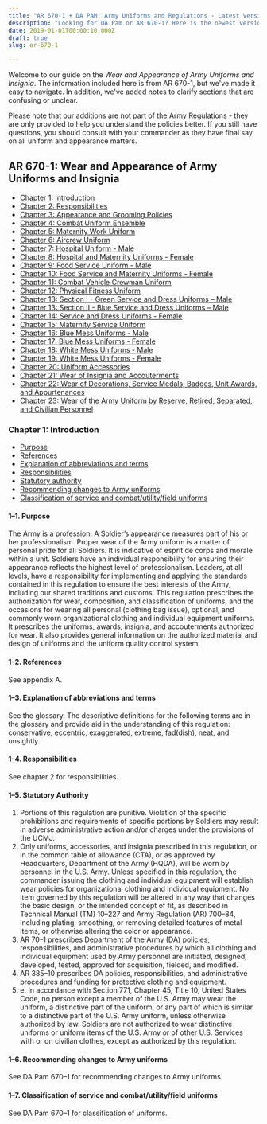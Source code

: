 ```yaml
---
title: "AR 670-1 + DA PAM: Army Uniforms and Regulations - Latest Version"
description: "Looking for DA Pam or AR 670-1? Here is the newest version of the Wear and Appearance of Army Uniforms and Insignia regulations - Easy to read on mobile."
date: 2019-01-01T00:00:10.000Z
draft: true
slug: ar-670-1

---
```


Welcome to our guide on the <em>Wear and Appearance of Army Uniforms and Insignia</em>. The information included here is from AR 670-1, but we've made it easy to navigate. In addition, we've added notes to clarify sections that are confusing or unclear. 

<p class="alert">Please note that our additions are not part of the Army Regulations - they are only provided to help you understand the policies better. If you still have questions, you should consult with your commander as they have final say on all uniform and appearance matters.</p>

<h2>AR 670-1: Wear and Appearance of Army Uniforms and Insignia</h2>

<ul>
<li><a href="">Chapter 1: Introduction</a></li>
<li><a href="https://www.mititaryhacks.com/ar-670-1/command-responsibilities/">Chapter 2: Responsibilities</a></li>
<li><a href="https://www.mititaryhacks.com/ar-670-1/appearance/">Chapter 3: Appearance and Grooming Policies</a></li>
<li><a href="https://www.mititaryhacks.com/ar-670-1/combat-uniform-ensemble/">Chapter 4: Combat Uniform Ensemble</a></li>
<li><a href="https://www.mititaryhacks.com/ar-670-1/maternity-work-uniform/">Chapter 5: Maternity Work Uniform</a></li>
<li><a href="https://www.mititaryhacks.com/ar-670-1/army-aircrew-uniform/">Chapter 6: Aircrew Uniform</a></li>
<li><a href="https://www.mititaryhacks.com/ar-670-1/hospital-uniform-male/">Chapter 7: Hospital Uniform - Male</a></li>
<li><a href="https://www.mititaryhacks.com/ar-670-1/hospital-uniform-female/">Chapter 8: Hospital and Maternity Uniforms - Female</a></li>
<li><a href="https://www.mititaryhacks.com/ar-670-1/food-service-uniform-male/">Chapter 9: Food Service Uniform - Male</a></li>
<li><a href="https://www.mititaryhacks.com/ar-670-1/food-service-uniform-female/">Chapter 10: Food Service and Maternity Uniforms - Female</a></li>
<li><a href="https://www.mititaryhacks.com/ar-670-1/combat-vehicle-crewman-uniform/">Chapter 11: Combat Vehicle Crewman Uniform</a></li>
<li><a href="https://www.mititaryhacks.com/ar-670-1/army-physical-fitness-uniform/">Chapter 12: Physical Fitness Uniform</a></li>
<li><a href="https://www.mititaryhacks.com/ar-670-1/green-service-dress-uniforms-male/">Chapter 13: Section I - Green Service and Dress Uniforms – Male</a></li>
<li><a href="https://www.mititaryhacks.com/ar-670-1/green-service-dress-uniforms-male/">Chapter 13: Section II - Blue Service and Dress Uniforms – Male</a></li>
<li><a href="https://www.mititaryhacks.com/ar-670-1/green-service-dress-uniforms-female/">Chapter 14: Service and Dress Uniforms - Female</a></li>
<li><a href="https://www.mititaryhacks.com/ar-670-1/maternity-service-uniform/">Chapter 15: Maternity Service Uniform</a></li>
<li><a href="https://www.mititaryhacks.com/ar-670-1/blue-mess-uniforms-male/">Chapter 16: Blue Mess Uniforms - Male</a></li>
<li><a href="https://www.mititaryhacks.com/ar-670-1/blue-mess-uniforms-female/">Chapter 17: Blue Mess Uniforms - Female</a></li>
<li><a href="https://www.mititaryhacks.com/ar-670-1/white-mess-uniforms-male/">Chapter 18: White Mess Uniforms - Male</a></li>
<li><a href="https://www.mititaryhacks.com/ar-670-1/white-mess-uniforms-female/">Chapter 19: White Mess Uniforms - Female</a></li>
<li><a href="https://www.mititaryhacks.com/ar-670-1/uniform-accessories/">Chapter 20: Uniform Accessories</a></li>
<li><a href="https://www.mititaryhacks.com/ar-670-1/army-uniform-insignia/">Chapter 21: Wear of Insignia and Accouterments</a></li>
<li><a href="https://www.mititaryhacks.com/ar-670-1/army-decorations-medals-badges/">Chapter 22: Wear of Decorations, Service Medals, Badges, Unit Awards, and Appurtenances</a></li>
<li><a href="https://www.mititaryhacks.com/ar-670-1/army-uniform-">Chapter 23: Wear of the Army Uniform by Reserve, Retired, Separated, and Civilian Personnel</a></li>
</ul>

<h3>Chapter 1: Introduction</h3>
<ul>
<li><a href="#1-1">Purpose</a></li>
<li><a href="#1-2">References</a></li>
<li><a href="#1-3">Explanation of abbreviations and terms</a></li>
<li><a href="#1-4">Responsibilities</a></li>
<li><a href="#1-5">Statutory authority</a></li>
<li><a href="#1-6">Recommending changes to Army uniforms</a></li>
<li><a href="#1-7">Classification of service and combat/utility/field uniforms</a></li>
</ul>

<h4 id="1-1">1–1. Purpose</h4>

The Army is a profession. A Soldier’s appearance measures part of his or her professionalism. Proper wear of the Army uniform is a matter of personal pride for all Soldiers. It is indicative of esprit de corps and morale within a unit. Soldiers have an individual responsibility for ensuring their appearance reflects the highest level of professionalism. Leaders, at all levels, have a responsibility for implementing and applying the standards contained in this regulation to ensure the best interests of the Army, including our shared traditions and customs. This regulation prescribes the authorization for wear, composition, and classification of uniforms, and the occasions for wearing all personal (clothing bag issue), optional, and commonly worn organizational clothing and individual equipment uniforms. It prescribes the uniforms, awards, insignia, and accouterments authorized for wear. It also provides general information on the authorized material and design of uniforms and the uniform quality control system.

<h4 id="1-2">1–2. References</h4>

See appendix A.

<h4 id="1-3">1–3. Explanation of abbreviations and terms</h4>

See the glossary. The descriptive definitions for the following terms are in the glossary and provide aid in the understanding of this regulation: conservative, eccentric, exaggerated, extreme, fad(dish), neat, and unsightly.

<h4 id="1-4">1–4. Responsibilities</h4>

See chapter 2 for responsibilities.

<h4 id="1-5">1–5. Statutory Authority</h4>

<ol>
<li>Portions of this regulation are punitive. Violation of the specific prohibitions and requirements of specific portions by Soldiers may result in adverse administrative action and/or charges under the provisions of the UCMJ.</li>
<li>Only uniforms, accessories, and insignia prescribed in this regulation, or in the common table of allowance (CTA), or as approved by Headquarters, Department of the Army (HQDA), will be worn by personnel in the U.S. Army. Unless specified in this regulation, the commander issuing the clothing and individual equipment will establish wear policies for organizational clothing and individual equipment. No item governed by this regulation will be altered in any way that changes the basic design, or the intended concept of fit, as described in Technical Manual (TM) 10–227 and Army Regulation (AR) 700–84, including plating, smoothing, or removing detailed features of metal items, or otherwise altering the color or appearance.</li>
<li>AR 70–1 prescribes Department of the Army (DA) policies, responsibilities, and administrative procedures by which all clothing and individual equipment used by Army personnel are initiated, designed, developed, tested, approved for acquisition, fielded, and modified.</li>
<li>AR 385–10 prescribes DA policies, responsibilities, and administrative procedures and funding for protective clothing and equipment.</li>
<li>e. In accordance with Section 771, Chapter 45, Title 10, United States Code, no person except a member of the U.S. Army may wear the uniform, a distinctive part of the uniform, or any part of which is similar to a distinctive part of the U.S. Army uniform, unless otherwise authorized by law. Soldiers are not authorized to wear distinctive uniforms or uniform items of the U.S. Army or of other U.S. Services with or on civilian clothes, except as authorized by this regulation.</li></ol>

<h4 id="1-6">1–6. Recommending changes to Army uniforms</h4>

See DA Pam 670–1 for recommending changes to Army uniforms

<h4 id="1-7">1–7. Classification of service and combat/utility/field uniforms</h4>

See DA Pam 670–1 for classification of uniforms.

